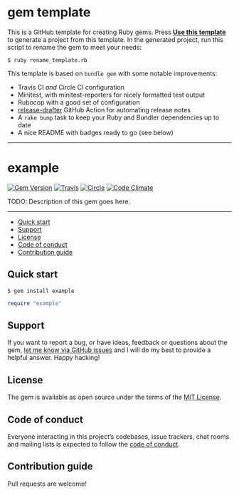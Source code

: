 # gem template

This is a GitHub template for creating Ruby gems. Press [**Use this template**](https://github.com/mattbrictson/gem/generate) to generate a project from this template. In the generated project, run this script to rename the gem to meet your needs:

```
$ ruby rename_template.rb
```

This template is based on `bundle gem` with some notable improvements:

- Travis CI _and_ Circle CI configuration
- Minitest, with minitest-reporters for nicely formatted test output
- Rubocop with a good set of configuration
- [release-drafter](https://github.com/apps/release-drafter) GitHub Action for automating release notes
- A `rake bump` task to keep your Ruby and Bundler dependencies up to date
- A nice README with badges ready to go (see below)

---

<!-- END FRONT MATTER -->

# example

[![Gem Version](https://badge.fury.io/rb/replace_with_gem_name.svg)](https://rubygems.org/gems/replace_with_gem_name)
[![Travis](https://img.shields.io/travis/mattbrictson/gem.svg?label=travis)](https://travis-ci.org/mattbrictson/gem)
[![Circle](https://circleci.com/gh/mattbrictson/gem.svg?style=shield)](https://app.circleci.com/pipelines/github/mattbrictson/gem?branch=master)
[![Code Climate](https://codeclimate.com/github/mattbrictson/gem/badges/gpa.svg)](https://codeclimate.com/github/mattbrictson/gem)

TODO: Description of this gem goes here.

---

- [Quick start](#quick-start)
- [Support](#support)
- [License](#license)
- [Code of conduct](#code-of-conduct)
- [Contribution guide](#contribution-guide)

## Quick start

```
$ gem install example
```

```ruby
require "example"
```

## Support

If you want to report a bug, or have ideas, feedback or questions about the gem, [let me know via GitHub issues](https://github.com/mattbrictson/gem/issues/new) and I will do my best to provide a helpful answer. Happy hacking!

## License

The gem is available as open source under the terms of the [MIT License](LICENSE.txt).

## Code of conduct

Everyone interacting in this project’s codebases, issue trackers, chat rooms and mailing lists is expected to follow the [code of conduct](CODE_OF_CONDUCT.md).

## Contribution guide

Pull requests are welcome!
